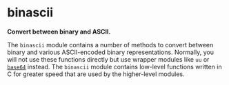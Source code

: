 # binascii

**Convert between binary and ASCII.**

The `binascii` module contains a number of methods to convert between binary and various ASCII-encoded binary representations. Normally, you will not use these functions directly but use wrapper modules like `uu` or [`base64`](/modules/base64/) instead. The `binascii` module contains low-level functions written in C for greater speed that are used by the higher-level modules.
